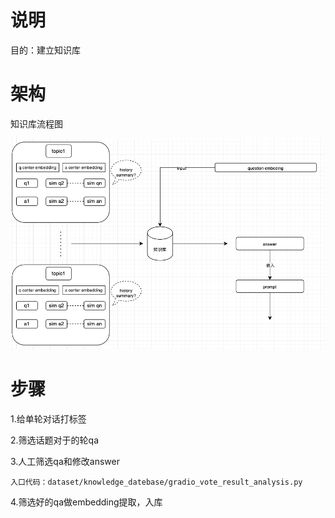 # 说明


目的：建立知识库


# 架构


知识库流程图

![img.png](img.png)


# 步骤


1.给单轮对话打标签

2.筛选话题对于的轮qa

3.人工筛选qa和修改answer

    入口代码：dataset/knowledge_datebase/gradio_vote_result_analysis.py

4.筛选好的qa做embedding提取，入库